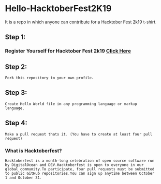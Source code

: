 # Hello-HacktoberFest2K19
It is a repo in which anyone can contribute for a Hacktober Fest 2k19 t-shirt.

## Step 1:
### Register Yourself for Hacktober Fest 2k19 [Click Here](https://hacktoberfest.digitalocean.com)
## Step 2:
    Fork this repository to your own profile.
## Step 3:
    Create Hello World file in any programming language or markup language. 
## Step 4:
    Make a pull request thats it. (You have to create at least four pull request)
### What is Hacktoberfest?
    Hacktoberfest is a month-long celebration of open source software run by DigitalOcean and DEV.Hacktoberfest is open to everyone in our global community.To participate, four pull requests must be submitted to public GitHub repositories.You can sign up anytime between October 1 and October 31.



